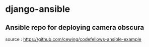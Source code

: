 # django-ansible

## Ansible repo for deploying camera obscura

source : https://github.com/cewing/codefellows-ansible-example
